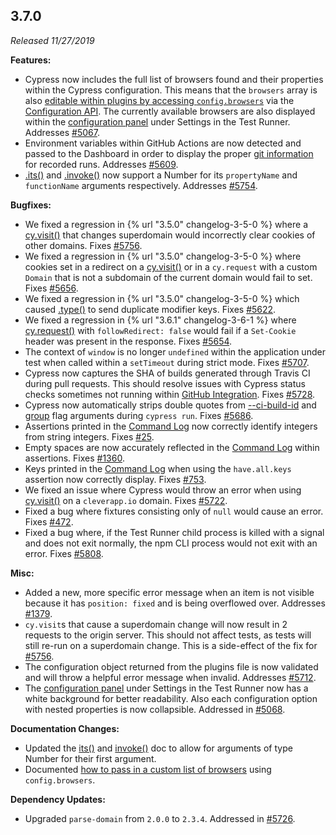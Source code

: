 ## 3.7.0

*Released 11/27/2019*

**Features:**

- Cypress now includes the full list of browsers found and their properties within the Cypress configuration. This means that the `browsers` array is also [editable within plugins by accessing `config.browsers`](/guides/guides/launching-browsers#Customize-available-browsers) via the [Configuration API](/api/plugins/configuration-api). The currently available browsers are also displayed within the [configuration panel](/guides/references/configuration#Resolved-Configuration) under Settings in the Test Runner. Addresses [#5067](https://github.com/cypress-io/cypress/issues/5067).
- Environment variables within GitHub Actions are now detected and passed to the Dashboard in order to display the proper [git information](/guides/guides/continuous-integration#Git-information) for recorded runs. Addresses [#5609](https://github.com/cypress-io/cypress/issues/5609).
- [.its()](/api/commands/its) and [.invoke()](/api/commands/invoke) now support a Number for its `propertyName` and `functionName` arguments respectively. Addresses [#5754](https://github.com/cypress-io/cypress/issues/5754).

**Bugfixes:**

- We fixed a regression in {% url "3.5.0" changelog-3-5-0 %} where a [cy.visit()](/api/commands/visit) that changes superdomain would incorrectly clear cookies of other domains. Fixes [#5756](https://github.com/cypress-io/cypress/issues/5756).
- We fixed a regression in {% url "3.5.0" changelog-3-5-0 %} where cookies set in a redirect on a [cy.visit()](/api/commands/visit) or in a `cy.request` with a custom `Domain` that is not a subdomain of the current domain would fail to set. Fixes [#5656](https://github.com/cypress-io/cypress/issues/5656).
- We fixed a regression in {% url "3.5.0" changelog-3-5-0 %} which caused [.type()](/api/commands/type) to send duplicate modifier keys. Fixes [#5622](https://github.com/cypress-io/cypress/issues/5622).
- We fixed a regression in {% url "3.6.1" changelog-3-6-1 %} where [cy.request()](/api/commands/request) with `followRedirect: false` would fail if a `Set-Cookie` header was present in the response. Fixes [#5654](https://github.com/cypress-io/cypress/issues/5654).
- The context of `window` is no longer `undefined` within the application under test when called within a `setTimeout` during strict mode. Fixes [#5707](https://github.com/cypress-io/cypress/issues/5707).
- Cypress now captures the SHA of builds generated through Travis CI during pull requests. This should resolve issues with Cypress status checks sometimes not running within [GitHub Integration](/guides/dashboard/github-integration). Fixes [#5728](https://github.com/cypress-io/cypress/issues/5728).
- Cypress now automatically strips double quotes from [--ci-build-id](/guides/guides/command-line#cypress-run-ci-build-id-lt-id-gt) and [group](/guides/guides/command-line#cypress-run-group-lt-name-gt) flag arguments during `cypress run`. Fixes [#5686](https://github.com/cypress-io/cypress/issues/5686).
- Assertions printed in the [Command Log](/guides/core-concepts/test-runner#Command-Log) now correctly identify integers from string integers. Fixes [#25](https://github.com/cypress-io/cypress/issues/25).
- Empty spaces are now accurately reflected in the [Command Log](/guides/core-concepts/test-runner#Command-Log) within assertions. Fixes [#1360](https://github.com/cypress-io/cypress/issues/1360).
- Keys printed in the [Command Log](/guides/core-concepts/test-runner#Command-Log) when using the `have.all.keys` assertion now correctly display. Fixes [#753](https://github.com/cypress-io/cypress/issues/753).
- We fixed an issue where Cypress would throw an error when using [cy.visit()](/api/commands/visit) on a `cleverapp.io` domain. Fixes [#5722](https://github.com/cypress-io/cypress/issues/5722).
- Fixed a bug where fixtures consisting only of `null` would cause an error. Fixes [#472](https://github.com/cypress-io/cypress/issues/472).
- Fixed a bug where, if the Test Runner child process is killed with a signal and does not exit normally, the npm CLI process would not exit with an error. Fixes [#5808](https://github.com/cypress-io/cypress/issues/5808).

**Misc:**

- Added a new, more specific error message when an item is not visible because it has `position: fixed` and is being overflowed over. Addresses [#1379](https://github.com/cypress-io/cypress/issues/1379).
- `cy.visit`s that cause a superdomain change will now result in 2 requests to the origin server. This should not affect tests, as tests will still re-run on a superdomain change. This is a side-effect of the fix for [#5756](https://github.com/cypress-io/cypress/issues/5756).
- The configuration object returned from the plugins file is now validated and will throw a helpful error message when invalid. Addresses [#5712](https://github.com/cypress-io/cypress/issues/5712).
- The [configuration panel](/guides/references/configuration#Resolved-Configuration) under Settings in the Test Runner now has a white background for better readability. Also each configuration option with nested properties is now collapsible. Addressed in [#5068](https://github.com/cypress-io/cypress/pull/5068).

**Documentation Changes:**

- Updated the [its()](/api/commands/its) and [invoke()](/api/commands/invoke) doc to allow for arguments of type Number for their first argument.
- Documented [how to pass in a custom list of browsers](/guides/guides/launching-browsers#Customize-available-browsers) using `config.browsers`.

**Dependency Updates:**

- Upgraded `parse-domain` from `2.0.0` to `2.3.4`. Addressed in [#5726](https://github.com/cypress-io/cypress/pull/5726).

